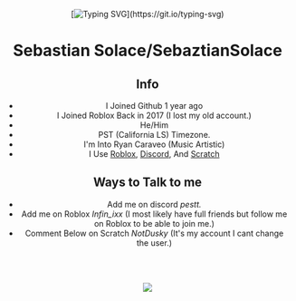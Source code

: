 <div align="center">


 [![Typing SVG](https://readme-typing-svg.demolab.com/?lines=yes;Fishy;Im+Tired;)](https://git.io/typing-svg)


# Sebastian Solace/SebaztianSolace
## Info
- I Joined Github 1 year ago
- I Joined Roblox Back in 2017 (I lost my old account.)
- He/Him
- PST (California LS) Timezone.
- I'm Into Ryan Caraveo (Music Artistic)
- I Use [Roblox](https://roblox.com/), [Discord](https://discord.com/), And [Scratch](https://scratch.mit.edu/)

## Ways to Talk to me
- Add me on discord *pestt.*
- Add me on Roblox *Infin_ixx* (I most likely have full friends but follow me on Roblox to be able to join me.)
- Comment Below on Scratch *NotDusky* (It's my account I cant change the user.)


 <br><br>

 
<img src="https://media.tenor.com/Xe5HRbPJhsUAAAAi/sebastian-solace-spin.gif"/>

<br><br>

</div>



